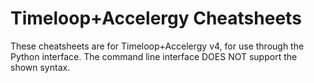 Timeloop+Accelergy Cheatsheets
==============================
These cheatsheets are for Timeloop+Accelergy v4, for use through the Python
interface. The command line interface DOES NOT support the shown syntax.
